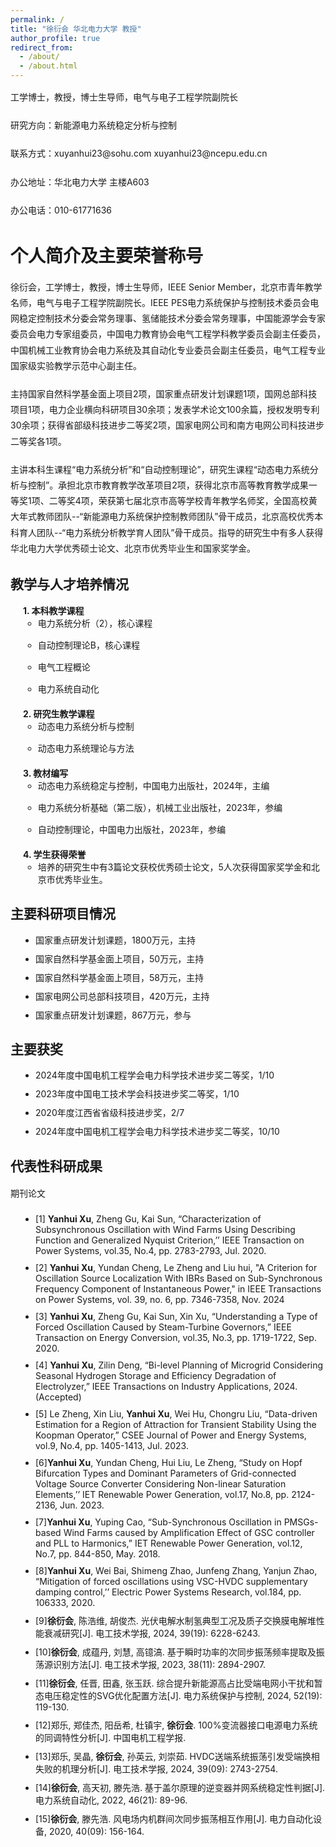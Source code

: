 ```yaml
---
permalink: /
title: "徐衍会 华北电力大学 教授"
author_profile: true
redirect_from: 
  - /about/
  - /about.html
---
```

<style>
.custom-paragraph {
    line-height: 0.8; /* 调整行间距 */
}
</style>
<p class="custom-paragraph">
工学博士，教授，博士生导师，电气与电子工程学院副院长
</p>
<p class="custom-paragraph">
研究方向：新能源电力系统稳定分析与控制
</p>
<p class="custom-paragraph">
联系方式：xuyanhui23@sohu.com xuyanhui23@ncepu.edu.cn
</p>
<p class="custom-paragraph">
办公地址：华北电力大学 主楼A603
</p>
<p class="custom-paragraph">
办公电话：010-61771636
</p>



个人简介及主要荣誉称号
======
<style>
.custom-paragraph {
    line-height: 1.5; /* 调整行间距 */
}
</style>
<p class="custom-paragraph">
徐衍会，工学博士，教授，博士生导师，IEEE Senior Member，北京市青年教学名师，电气与电子工程学院副院长。IEEE PES电力系统保护与控制技术委员会电网稳定控制技术分委会常务理事、氢储能技术分委会常务理事，中国能源学会专家委员会电力专家组委员，中国电力教育协会电气工程学科教学委员会副主任委员，中国机械工业教育协会电力系统及其自动化专业委员会副主任委员，电气工程专业国家级实验教学示范中心副主任。
</p>
<p class="custom-paragraph">
主持国家自然科学基金面上项目2项，国家重点研发计划课题1项，国网总部科技项目1项，电力企业横向科研项目30余项；发表学术论文100余篇，授权发明专利30余项；获得省部级科技进步二等奖2项，国家电网公司和南方电网公司科技进步二等奖各1项。
</p>
<p class="custom-paragraph">
主讲本科生课程“电力系统分析”和“自动控制理论”，研究生课程“动态电力系统分析与控制”。承担北京市教育教学改革项目2项，获得北京市高等教育教学成果一等奖1项、二等奖4项，荣获第七届北京市高等学校青年教学名师奖，全国高校黄大年式教师团队--“新能源电力系统保护控制教师团队”骨干成员，北京高校优秀本科育人团队--“电力系统分析教学育人团队”骨干成员。指导的研究生中有多人获得华北电力大学优秀硕士论文、北京市优秀毕业生和国家奖学金。
</p>


教学与人才培养情况
------
<style>
ol.custom-list {
    counter-reset: item;
    list-style-type: none;
    margin-left: 0;
    padding-left: 0;
}

ol.custom-list > li {
    margin-bottom: 20px; /* 调整段落之间的间距 */
    counter-increment: item;
    margin-left: 20px;
}

ol.custom-list > li::before {
    content: counter(item) ". ";
    font-weight: bold;
}
</style>

<ol class="custom-list">
  <li><strong>本科教学课程</strong>
    <ul>
      <li>电力系统分析（2），核心课程</li>
      <li>自动控制理论B，核心课程</li>
      <li>电气工程概论</li>
      <li>电力系统自动化</li>
    </ul>
  </li>
  <li><strong>研究生教学课程</strong>
    <ul>
      <li>动态电力系统分析与控制</li>
      <li>动态电力系统理论与方法</li>
    </ul>
  </li>
  <li><strong>教材编写</strong>
    <ul>
      <li>动态电力系统稳定与控制，中国电力出版社，2024年，主编</li>
      <li>电力系统分析基础（第二版），机械工业出版社，2023年，参编</li>
      <li>自动控制理论，中国电力出版社，2023年，参编</li>
    </ul>
  </li>
  <li><strong>学生获得荣誉</strong>
    <ul>
      <li>培养的研究生中有3篇论文获校优秀硕士论文，5人次获得国家奖学金和北京市优秀毕业生。</li>
    </ul>
  </li>
</ol>
   


主要科研项目情况
------

<style>
ul.custom-list {
    list-style-type: disc; /* 使用黑色实心点 */
    margin-left: 20px; /* 调整缩进 */
    padding-left: 20px; /* 调整缩进 */
}

ul.custom-list li {
    margin-bottom: 10px; /* 段落间距 */
}
</style>

<ul class="custom-list">
    <li>国家重点研发计划课题，1800万元，主持</li>
    <li>国家自然科学基金面上项目，50万元，主持</li>
    <li>国家自然科学基金面上项目，58万元，主持</li>
    <li>国家电网公司总部科技项目，420万元，主持</li>
    <li>国家重点研发计划课题，867万元，参与</li>
</ul>


主要获奖
------
<style>
ul.custom-list {
    list-style-type: disc; /* 使用黑色实心点 */
    margin-left: 20px; /* 调整缩进 */
    padding-left: 20px; /* 调整缩进 */
}

ul.custom-list li {
    margin-bottom: 10px; /* 段落间距 */
}
</style>

<ul class="custom-list">
    <li>2024年度中国电机工程学会电力科学技术进步奖二等奖，1/10</li>
    <li>2023年度中国电工技术学会科技进步奖二等奖，1/10</li>
    <li>2020年度江西省省级科技进步奖，2/7</li>
    <li>2024年度中国电机工程学会电力科学技术进步奖二等奖，10/10</li>
</ul>

代表性科研成果
------
<style>
.custom-paragraph {
    line-height: 1.8; /* 调整段落行间距 */
    margin-bottom: 20px; /* 调整段落之间的间距 */
}
.custom-list {
    list-style-type: none;
    margin-left: 20px; /* 调整列表缩进 */
    padding-left: 20px; /* 调整列表缩进 */
}
.custom-list li {
    margin-bottom: 15px; /* 调整列表项之间的间距 */
}
</style>

<p class="custom-paragraph">
期刊论文
</p>
<ul class="custom-list">
    <li>[1] <strong>Yanhui Xu</strong>, Zheng Gu, Kai Sun, “Characterization of Subsynchronous Oscillation with Wind Farms Using Describing Function and Generalized Nyquist Criterion,’’ IEEE Transaction on Power Systems, vol.35, No.4, pp. 2783-2793, Jul. 2020.</li>
    <li>[2] <strong>Yanhui Xu</strong>, Yundan Cheng, Le Zheng and Liu hui, "A Criterion for Oscillation Source Localization With IBRs Based on Sub-Synchronous Frequency Component of Instantaneous Power," in IEEE Transactions on Power Systems, vol. 39, no. 6, pp. 7346-7358, Nov. 2024</li>
    <li>[3] <strong>Yanhui Xu</strong>, Zheng Gu, Kai Sun, Xin Xu, “Understanding a Type of Forced Oscillation Caused by Steam-Turbine Governors,” IEEE Transaction on Energy Conversion, vol.35, No.3, pp. 1719-1722, Sep. 2020.</li>
    <li>[4] <strong>Yanhui Xu</strong>, Zilin Deng, “Bi-level Planning of Microgrid Considering Seasonal Hydrogen Storage and Efficiency Degradation of Electrolyzer,” IEEE Transactions on Industry Applications, 2024. (Accepted)</li>
    <li>[5] Le Zheng, Xin Liu,  <strong>Yanhui Xu</strong>, Wei Hu, Chongru Liu, “Data-driven Estimation for a Region of Attraction for Transient Stability Using the Koopman Operator,” CSEE Journal of Power and Energy Systems, vol.9, No.4, pp. 1405-1413, Jul. 2023.</li>
    <li>[6]<strong>Yanhui Xu</strong>, Yundan Cheng, Hui Liu, Le Zheng, “Study on Hopf Bifurcation Types and Dominant Parameters of Grid-connected Voltage Source Converter Considering Non-linear Saturation Elements,’’ IET Renewable Power Generation, vol.17, No.8, pp. 2124-2136, Jun. 2023.</li>
    <li>[7]<strong>Yanhui Xu</strong>, Yuping Cao, “Sub-Synchronous Oscillation in PMSGs-based Wind Farms caused by Amplification Effect of GSC controller and PLL to Harmonics,” IET Renewable Power Generation, vol.12, No.7, pp. 844-850, May. 2018.</li>
    <li>[8]<strong>Yanhui Xu</strong>, Wei Bai, Shimeng Zhao, Junfeng Zhang, Yanjun Zhao, “Mitigation of forced oscillations using VSC-HVDC supplementary damping control,’’ Electric Power Systems Research, vol.184, pp. 106333, 2020.</li>
    <li>[9]<strong>徐衍会</strong>, 陈浩维, 胡俊杰. 光伏电解水制氢典型工况及质子交换膜电解堆性能衰减研究[J]. 电工技术学报, 2024, 39(19): 6228-6243.</li>
    <li>[10]<strong>徐衍会</strong>, 成蕴丹, 刘慧, 高镱滈. 基于瞬时功率的次同步振荡频率提取及振荡源识别方法[J]. 电工技术学报, 2023, 38(11): 2894-2907.</li>
    <li>[11]<strong>徐衍会</strong>, 任晋, 田鑫, 张玉跃. 综合提升新能源高占比受端电网小干扰和暂态电压稳定性的SVG优化配置方法[J]. 电力系统保护与控制, 2024, 52(19): 119-130.</li>
    <li>[12]郑乐, 郑佳杰, 阳岳希, 杜镇宇, <strong>徐衍会</strong>. 100%变流器接口电源电力系统的同调特性分析[J]. 中国电机工程学报.</li>
    <li>[13]郑乐, 吴晶, <strong>徐衍会</strong>, 孙英云, 刘崇茹. HVDC送端系统振荡引发受端换相失败的机理分析[J]. 电工技术学报, 2024, 39(09): 2743-2754.</li>
    <li>[14]<strong>徐衍会</strong>, 高天初, 滕先浩. 基于盖尔原理的逆变器并网系统稳定性判据[J]. 电力系统自动化, 2022, 46(21): 89-96.</li>
    <li>[15]<strong>徐衍会</strong>, 滕先浩. 风电场内机群间次同步振荡相互作用[J]. 电力自动化设备, 2020, 40(09): 156-164.</li>
</ul>

